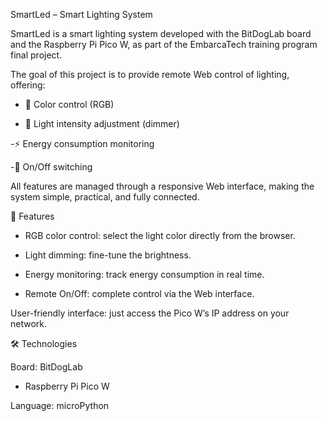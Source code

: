 SmartLed – Smart Lighting System

SmartLed is a smart lighting system developed with the BitDogLab board and the Raspberry Pi Pico W, as part of the EmbarcaTech training program final project.

The goal of this project is to provide remote Web control of lighting, offering:

- 🌈 Color control (RGB)

- 🔆 Light intensity adjustment (dimmer)

-⚡ Energy consumption monitoring

-🔌 On/Off switching

All features are managed through a responsive Web interface, making the system simple, practical, and fully connected.

🚀 Features

- RGB color control: select the light color directly from the browser.

- Light dimming: fine-tune the brightness.

- Energy monitoring: track energy consumption in real time.

- Remote On/Off: complete control via the Web interface.

User-friendly interface: just access the Pico W’s IP address on your network.

🛠️ Technologies

Board: BitDogLab
 + Raspberry Pi Pico W

Language: microPython
